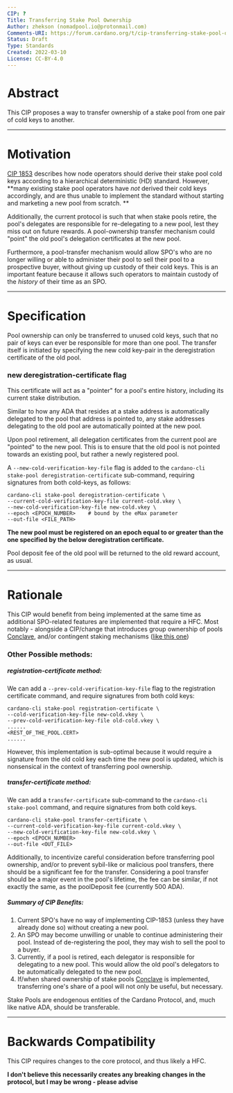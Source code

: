 ```yaml
---
CIP: ?
Title: Transferring Stake Pool Ownership
Author: zhekson (nomadpool.io@protonmail.com)
Comments-URI: https://forum.cardano.org/t/cip-transferring-stake-pool-ownership/95329
Status: Draft
Type: Standards
Created: 2022-03-10
License: CC-BY-4.0
---
```


# Abstract

This CIP proposes a way to transfer ownership of a stake pool from one pair of cold keys to another. 

------

# Motivation

[CIP 1853](https://github.com/cardano-foundation/CIPs/tree/master/CIP-1853) describes how node operators should derive their stake pool cold keys according to a hierarchical deterministic (HD) standard. However, **many existing stake pool operators have *not* derived their cold keys accordingly, and are thus unable to implement the standard without starting and marketing a new pool from scratch. **

Additionally, the current protocol is such that when stake pools retire, the pool's delegates are responsible for re-delegating to a new pool, lest they miss out on future rewards. A pool-ownership transfer mechanism could "point" the old pool's delegation certificates at the new pool.

Furthermore, a pool-transfer mechanism would allow SPO's who are no longer willing or able to administer their pool to sell their pool to a prospective buyer, without giving up custody of their cold keys. This is an important feature because it allows such operators to maintain custody of the *history* of their time as an SPO.

-------

# Specification

Pool ownership can only be transferred to unused cold keys, such that no pair of keys can ever be responsible for more than one pool. The transfer itself is initiated by specifying the new cold key-pair in the deregistration certificate of the old pool.


### new deregistration-certificate flag
This certificate will act as a "pointer" for a pool's entire history, including its current stake distribution. 

Similar to how any ADA that resides at a stake address is automatically delegated to the pool that address is pointed to, any stake addresses delegating to the old pool are automatically pointed at the new pool. 

Upon pool retirement, all delegation certificates from the current pool are "pointed" to the new pool. This is to ensure that the old pool is not pointed towards an existing pool, but rather a newly registered pool.

A  `--new-cold-verification-key-file` flag is added to the `cardano-cli stake-pool deregistration-certificate` sub-command, requiring signatures from both cold-keys, as follows:

```
cardano-cli stake-pool deregistration-certificate \
--current-cold-verification-key-file current-cold.vkey \
--new-cold-verification-key-file new-cold.vkey \
--epoch <EPOCH_NUMBER>    # bound by the eMax parameter
--out-file <FILE_PATH>
```

**The new pool must be registered on an epoch equal to or  greater than the one specified by the below deregistration certificate.** 

Pool deposit fee of the old pool will be returned to the old reward account, as usual.

--------

# Rationale

This CIP would benefit from being implemented at the same time as additional SPO-related features are implemented that require a HFC. Most notably - alongside a CIP/change that introduces group ownership of pools [Conclave](https://iohk.io/en/research/library/papers/conclavea-collective-stake-pool-protocol/), and/or contingent staking mechanisms ([like this one](https://forum.cardano.org/t/cip-add-the-ability-for-spo-to-refuse-stake-addresses/94087/6))



### Other Possible methods:



##### registration-certificate method:

We can add a `--prev-cold-verification-key-file` flag to the registration certificate command, and require signatures from both cold keys:

```
cardano-cli stake-pool registration-certificate \
--cold-verification-key-file new-cold.vkey \
--prev-cold-verification-key-file old-cold.vkey \
......
<REST_OF_THE_POOL.CERT>
......

```

However, this implementation is sub-optimal because it would require a signature from the old cold key each time the new pool is updated, which is nonsensical in the context of transferring pool ownership. 


##### transfer-certificate method:

We can add a `transfer-certificate` sub-command to  the `cardano-cli stake-pool` command, and require signatures from both cold keys.

```
cardano-cli stake-pool transfer-certificate \
--current-cold-verification-key-file current-cold.vkey \
--new-cold-verification-key-file new-cold.vkey \
--epoch <EPOCH_NUMBER>
--out-file <OUT_FILE>
```


Additionally, to incentivize careful consideration before transferring pool ownership, and/or to prevent sybil-like or malicious pool transfers, there should be a significant fee for the transfer. Considering a pool transfer should be a major event in the pool's lifetime, the fee can be similar, if not exactly the same, as the poolDeposit fee (currently 500 ADA). 


##### Summary of CIP Benefits:

1. Current SPO's have no way of implementing CIP-1853 (unless they have already done so) without creating a new pool.
2. An SPO may become unwilling or unable to continue administering their pool. Instead of de-registering the pool, they may wish to sell the pool to a buyer.
3. Currently, if a pool is retired, each delegator is responsible for delegating to a new pool. This would allow the old pool's delegators to be automatically delegated to the new pool. 
4. If/when shared ownership of stake pools [Conclave](https://iohk.io/en/research/library/papers/conclavea-collective-stake-pool-protocol/) is implemented, transferring one's share of a pool will not only be useful, but necessary. 


Stake Pools are endogenous entities of the Cardano Protocol, and, much like native ADA, should be transferable.

------
# Backwards Compatibility

This CIP requires changes to the core protocol, and thus likely a HFC.

**I don't believe this necessarily creates any breaking changes in the protocol, but I may be wrong - please advise**
